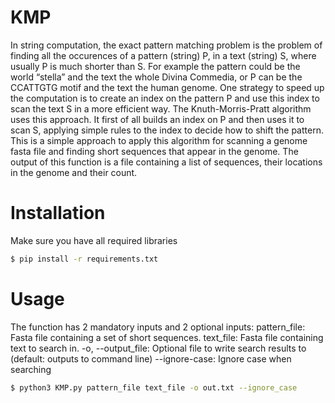 # KMP

In string computation, the exact pattern matching problem is the problem of
finding all the occurences of a pattern (string) P, in a text (string) S, where usually P is much
shorter than S. For example the pattern could be the world “stella” and the text the whole Divina
Commedia, or P can be the CCATTGTG motif and the text the human genome.
One strategy to speed up the computation is to create an index on the pattern P and use this index to
scan the text S in a more efficient way.
The Knuth-Morris-Pratt algorithm uses this approach. It first of all builds an index on P and then
uses it to scan S, applying simple rules to the index to decide how to shift the pattern.
This is a simple approach to apply this algorithm for scanning a genome fasta file and finding short sequences that appear in the genome. The output of this function is a file containing a list of sequences, their locations in the genome and their count.

# Installation
Make sure you have all required libraries
```bash
$ pip install -r requirements.txt
```

# Usage
The function has 2 mandatory inputs and 2 optional inputs:
pattern_file: Fasta file containing a set of short sequences.
text_file: Fasta file containing text to search in.
-o, --output_file: Optional file to write search results to (default: outputs to command line)
--ignore-case: Ignore case when searching

```bash
$ python3 KMP.py pattern_file text_file -o out.txt --ignore_case
```



